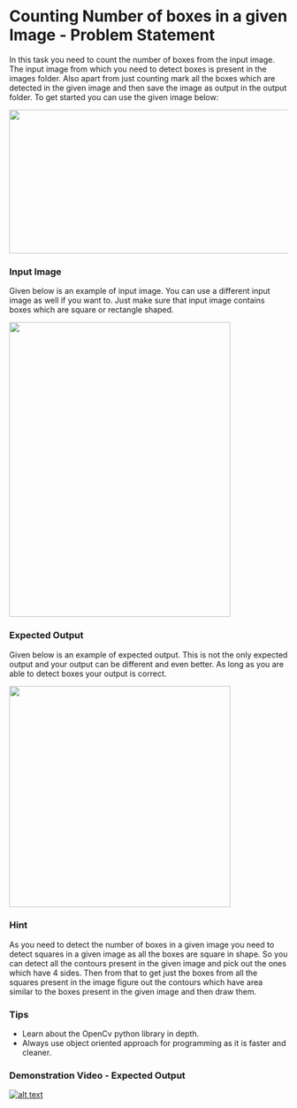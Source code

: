 # Counting Number of boxes in a given Image - Problem Statement
In this task you need to count the number of boxes from the input image. The input image from which you need to detect boxes is present in the 
images folder. Also apart from just counting mark all the boxes which are detected in the given image and then save the image as output in the
output folder. To get started you can use the given image below:


<img align="center" width="600" height="260" src="https://github.com/varun7860/Artificial-Intelligence/blob/main/Image%20Processing/Count%20the%20Number%20of%20Boxes%20in%20an%20Image/Images/Basic%20Example.png">


### Input Image

Given below is an example of input image. You can use a different input image as well if you want to. Just make sure that input image contains
boxes which are square or rectangle shaped.

<img align="center" width="400" height="533" src="https://github.com/varun7860/Artificial-Intelligence/blob/main/Image%20Processing/Count%20the%20Number%20of%20Boxes%20in%20an%20Image/Images/Boxes.jpg">


### Expected Output

Given below is an example of expected output. This is not the only expected output and your output can be different and even better. As long
as you are able to detect boxes your output is correct.

<img align="center" width="400" height="400" src="https://github.com/varun7860/Artificial-Intelligence/blob/main/Image%20Processing/Count%20the%20Number%20of%20Boxes%20in%20an%20Image/Output/output.jpg">

### Hint
As you need to detect the number of boxes in a given image you need to detect squares in a given image as all the boxes are square in shape. So
you can detect all the contours present in the given image and pick out the ones which have 4 sides. Then from that to get just the boxes from
all the squares present in the image figure out the contours which have area similar to the boxes present in the given image and then draw them.

### Tips
- Learn about the OpenCv python library in depth.
- Always use object oriented approach for programming as it is faster and cleaner.


### Demonstration Video - Expected Output

[![alt text][1]][2]

[1]: https://github.com/varun7860/Artificial-Intelligence/blob/main/Image%20Processing/Dino%20T-Rex%20Game%20Using%20Gesture%20Recognition/Assets/Output.png
[2]: https://youtu.be/Jr3z_QA5mb0
